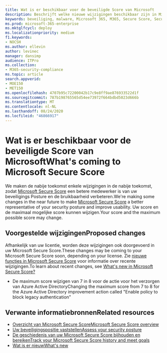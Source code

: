 ```yaml
---
title: Wat is er beschikbaar voor de beveiligde Score van Microsoft
description: Beschrijft welke nieuwe wijzigingen beschikbaar zijn in Microsoft 365 Beveiligingscentrum.
keywords: beveiliging, malware, Microsoft 365, M365, Secure Score, Security Center, verbeterings acties
ms.prod: microsoft-365-enterprise
ms.mktglfcycl: deploy
ms.localizationpriority: medium
f1.keywords:
- NOCSH
ms.author: ellevin
author: levinec
manager: dansimp
audience: ITPro
ms.collection:
- M365-security-compliance
ms.topic: article
search.appverid:
- MOE150
- MET150
ms.openlocfilehash: 4707b95c72200042b17c9e8ff9ae876933522d1f
ms.sourcegitcommit: 787b198765565d54ee73972f664bdbd5023d666b
ms.translationtype: MT
ms.contentlocale: nl-NL
ms.lasthandoff: 08/24/2020
ms.locfileid: "46866917"
---
```

# <a name="whats-coming-to-microsoft-secure-score"></a><span data-ttu-id="3a318-104">Wat is er beschikbaar voor de beveiligde Score van Microsoft</span><span class="sxs-lookup"><span data-stu-id="3a318-104">What's coming to Microsoft Secure Score</span></span>

<span data-ttu-id="3a318-105">We maken de nabije toekomst enkele wijzigingen in de nabije toekomst, zodat [Microsoft Secure Score](microsoft-secure-score.md) een betere medewerker is van uw beveiligings Posture en de bruikbaarheid verbeteren.</span><span class="sxs-lookup"><span data-stu-id="3a318-105">We're making some changes in the near future to make [Microsoft Secure Score](microsoft-secure-score.md) a better representative of your security posture and improve usability.</span></span> <span data-ttu-id="3a318-106">Uw score en de maximaal mogelijke score kunnen wijzigen.</span><span class="sxs-lookup"><span data-stu-id="3a318-106">Your score and the maximum possible score may change.</span></span>

## <a name="proposed-changes"></a><span data-ttu-id="3a318-107">Voorgestelde wijzigingen</span><span class="sxs-lookup"><span data-stu-id="3a318-107">Proposed changes</span></span>

<span data-ttu-id="3a318-108">Afhankelijk van uw licentie, worden deze wijzigingen ook doorgevoerd in uw Microsoft Secure Score.</span><span class="sxs-lookup"><span data-stu-id="3a318-108">These changes may be coming to your Microsoft Secure Score soon, depending on your license.</span></span> <span data-ttu-id="3a318-109">Zie [nieuwe functies in Microsoft Secure Score](microsoft-secure-score-whats-new.md) voor informatie over recente wijzigingen.</span><span class="sxs-lookup"><span data-stu-id="3a318-109">To learn about recent changes, see [What's new in Microsoft Secure Score?](microsoft-secure-score-whats-new.md)</span></span>

- <span data-ttu-id="3a318-110">De maximum score wijzigen van 7 in 8 voor de actie voor het verzorgen van Azure Active Directory</span><span class="sxs-lookup"><span data-stu-id="3a318-110">Changing the maximum score from 7 to 8 for the Azure Active Directory improvement action called "Enable policy to block legacy authentication"</span></span>

## <a name="related-resources"></a><span data-ttu-id="3a318-111">Verwante informatiebronnen</span><span class="sxs-lookup"><span data-stu-id="3a318-111">Related resources</span></span>

- [<span data-ttu-id="3a318-112">Overzicht van Microsoft Secure Score</span><span class="sxs-lookup"><span data-stu-id="3a318-112">Microsoft Secure Score overview</span></span>](microsoft-secure-score.md)
- [<span data-ttu-id="3a318-113">Uw beveiligingspositie vaststellen</span><span class="sxs-lookup"><span data-stu-id="3a318-113">Assess your security posture</span></span>](microsoft-secure-score-improvement-actions.md)
- [<span data-ttu-id="3a318-114">De geschiedenis van uw Microsoft Secure Score bijhouden en bereiken</span><span class="sxs-lookup"><span data-stu-id="3a318-114">Track your Microsoft Secure Score history and meet goals</span></span>](microsoft-secure-score-history-metrics-trends.md)
- [<span data-ttu-id="3a318-115">Wat is er nieuw</span><span class="sxs-lookup"><span data-stu-id="3a318-115">What's new</span></span>](microsoft-secure-score-whats-new.md)
